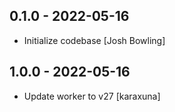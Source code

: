 ## 0.1.0 - 2022-05-16

* Initialize codebase [Josh Bowling]

## 1.0.0 - 2022-05-16

* Update worker to v27 [karaxuna]
